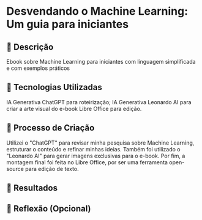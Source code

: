# Desvendando o Machine Learning: Um guia para iniciantes

## 📒 Descrição
Ebook sobre Machine Learning para iniciantes com linguagem simplificada e com exemplos práticos 

## 🤖 Tecnologias Utilizadas
IA Generativa ChatGPT para roteirização; 
IA Generativa Leonardo AI para criar a arte visual do e-book 
Libre Office para edição.

## 🧐 Processo de Criação
Utilizei o "ChatGPT" para revisar minha pesquisa sobre Machine Learning, estruturar o conteúdo e refinar minhas ideias. Também foi utilizado o "Leonardo AI" para gerar imagens exclusivas para o e-book. Por fim, a montagem final foi feita no Libre Office, por ser uma ferramenta open-source para edição de texto.

## 🚀 Resultados


## 💭 Reflexão (Opcional)

